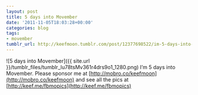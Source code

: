 ```yaml
---
layout: post
title: 5 days into Movember
date: '2011-11-05T18:03:28+00:00'
categories: blog
tags:
- movember
tumblr_url: http://keefmoon.tumblr.com/post/12377698522/im-5-days-into-movember-please-sponsor-me-at
---
```

![5 days into Movember]({{ site.url }}/tumblr_files/tumblr_lu78tsMv361r4drs9o1_1280.png)
I’m 5 days into Movember. Please sponsor me at [http://mobro.co/keefmoon](http://mobro.co/keefmoon) and see all the pics at [http://keef.me/fbmopics](http://keef.me/fbmopics)
